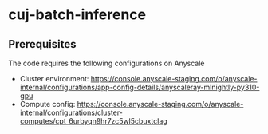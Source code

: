 # cuj-batch-inference

## Prerequisites
The code requires the following configurations on Anyscale
- Cluster environment: https://console.anyscale-staging.com/o/anyscale-internal/configurations/app-config-details/anyscaleray-mlnightly-py310-gpu
- Compute config: https://console.anyscale-staging.com/o/anyscale-internal/configurations/cluster-computes/cpt_6urbyqn9hr7zc5wl5cbuxtclag
